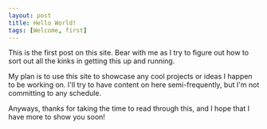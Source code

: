 ```yaml
---
layout: post
title: Hello World!
tags: [Welcome, first]
---
```


This is the first post on this site. Bear with me as I try to figure out how to
sort out all the kinks in getting this up and running.

My plan is to use this site to showcase any cool projects or ideas I happen
to be working on. I'll try to have content on here semi-frequently, but
I'm not committing to any schedule.

Anyways, thanks for taking the time to read through this, and I hope that
I have more to show you soon!
